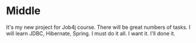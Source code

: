 # Middle
It's my new project for Job4j course.
There will be great numbers of tasks.
I will learn JDBC, Hibernate, Spring.
I must do it all.
I want it. I'll done it.